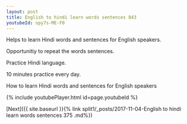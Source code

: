 ```yaml
---
layout: post
title: English to hindi learn words sentences 843 
youtubeId: opy7s-ME-F0
---
```

 
 
Helps to learn Hindi words and sentences for English speakers.

Opportunitiy to repeat the words sentences. 

Practice Hindi language. 
 
10 minutes practice every day. 
 
How to learn Hindi words and sentences for English speakers 
 
{% include youtubePlayer.html id=page.youtubeId %}
 
 
[Next]({{ site.baseurl }}{% link  split1/_posts/2017-11-04-English to hindi learn words sentences 375 .md%})
 
